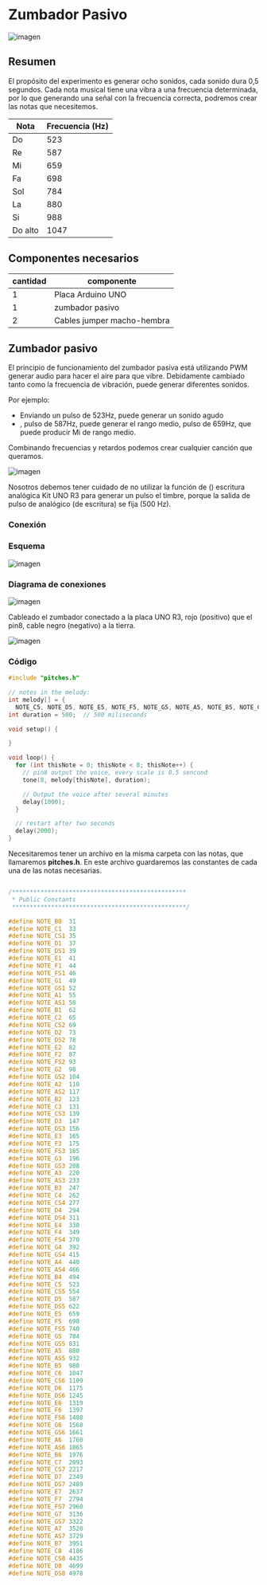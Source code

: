 # Zumbador Pasivo

![imagen](2022-12-07-10-36-08.png)

## Resumen

El propósito del experimento es generar ocho sonidos, cada sonido dura 0,5 segundos.
Cada nota musical tiene una vibra a una frecuencia determinada, por lo que generando una señal con la frecuencia correcta, podremos crear las notas que necesitemos.

| Nota    | Frecuencia (Hz) |
| ------- | --------------- |
| Do      | 523             |
| Re      | 587             |
| Mi      | 659             |
| Fa      | 698             |
| Sol     | 784             |
| La      | 880             |
| Si      | 988             |
| Do alto | 1047            |

## Componentes necesarios

| cantidad | componente                 |
| -------- | -------------------------- |
| 1        | Placa Arduino UNO          |
| 1        | zumbador pasivo            |
| 2        | Cables jumper macho-hembra |

## Zumbador pasivo

El principio de funcionamiento del zumbador pasiva está utilizando PWM generar audio para hacer el aire para que vibre. Debidamente cambiado tanto como la  frecuencia de vibración, puede generar diferentes sonidos.

Por ejemplo:

- Enviando  un pulso de 523Hz, puede generar un sonido agudo
- , pulso de 587Hz, puede generar el rango medio, pulso de 659Hz, que puede producir Mi de rango medio.

Combinando frecuencias y retardos podemos crear cualquier canción que queramos.

![imagen](media/image75.jpeg)

Nosotros debemos tener cuidado de no utilizar la función de () escritura analógica Kit UNO R3 para generar un pulso el timbre, porque la salida de pulso de analógico (de escritura) se fija (500 Hz).

### Conexión

### Esquema

![imagen](media/image76.jpeg)

### Diagrama de conexiones

![imagen](media/image77.jpeg)

Cableado el zumbador conectado a la placa UNO R3, rojo (positivo) que el pin8, cable negro (negativo) a la tierra.

![imagen](media/image78.jpeg)

### Código

```c
#include "pitches.h"

// notes in the melody:
int melody[] = {
  NOTE_C5, NOTE_D5, NOTE_E5, NOTE_F5, NOTE_G5, NOTE_A5, NOTE_B5, NOTE_C6};
int duration = 500;  // 500 miliseconds

void setup() {

}

void loop() {
  for (int thisNote = 0; thisNote < 8; thisNote++) {
    // pin8 output the voice, every scale is 0.5 sencond
    tone(8, melody[thisNote], duration);

    // Output the voice after several minutes
    delay(1000);
  }

  // restart after two seconds
  delay(2000);
}
```

Necesitaremos tener un archivo en la misma carpeta con las notas, que llamaremos **pitches.h**. En este archivo guardaremos las constantes de cada una de las notas necesarias.

```c

/*************************************************
 * Public Constants
 *************************************************/

#define NOTE_B0  31
#define NOTE_C1  33
#define NOTE_CS1 35
#define NOTE_D1  37
#define NOTE_DS1 39
#define NOTE_E1  41
#define NOTE_F1  44
#define NOTE_FS1 46
#define NOTE_G1  49
#define NOTE_GS1 52
#define NOTE_A1  55
#define NOTE_AS1 58
#define NOTE_B1  62
#define NOTE_C2  65
#define NOTE_CS2 69
#define NOTE_D2  73
#define NOTE_DS2 78
#define NOTE_E2  82
#define NOTE_F2  87
#define NOTE_FS2 93
#define NOTE_G2  98
#define NOTE_GS2 104
#define NOTE_A2  110
#define NOTE_AS2 117
#define NOTE_B2  123
#define NOTE_C3  131
#define NOTE_CS3 139
#define NOTE_D3  147
#define NOTE_DS3 156
#define NOTE_E3  165
#define NOTE_F3  175
#define NOTE_FS3 185
#define NOTE_G3  196
#define NOTE_GS3 208
#define NOTE_A3  220
#define NOTE_AS3 233
#define NOTE_B3  247
#define NOTE_C4  262
#define NOTE_CS4 277
#define NOTE_D4  294
#define NOTE_DS4 311
#define NOTE_E4  330
#define NOTE_F4  349
#define NOTE_FS4 370
#define NOTE_G4  392
#define NOTE_GS4 415
#define NOTE_A4  440
#define NOTE_AS4 466
#define NOTE_B4  494
#define NOTE_C5  523
#define NOTE_CS5 554
#define NOTE_D5  587
#define NOTE_DS5 622
#define NOTE_E5  659
#define NOTE_F5  698
#define NOTE_FS5 740
#define NOTE_G5  784
#define NOTE_GS5 831
#define NOTE_A5  880
#define NOTE_AS5 932
#define NOTE_B5  988
#define NOTE_C6  1047
#define NOTE_CS6 1109
#define NOTE_D6  1175
#define NOTE_DS6 1245
#define NOTE_E6  1319
#define NOTE_F6  1397
#define NOTE_FS6 1480
#define NOTE_G6  1568
#define NOTE_GS6 1661
#define NOTE_A6  1760
#define NOTE_AS6 1865
#define NOTE_B6  1976
#define NOTE_C7  2093
#define NOTE_CS7 2217
#define NOTE_D7  2349
#define NOTE_DS7 2489
#define NOTE_E7  2637
#define NOTE_F7  2794
#define NOTE_FS7 2960
#define NOTE_G7  3136
#define NOTE_GS7 3322
#define NOTE_A7  3520
#define NOTE_AS7 3729
#define NOTE_B7  3951
#define NOTE_C8  4186
#define NOTE_CS8 4435
#define NOTE_D8  4699
#define NOTE_DS8 4978

```
